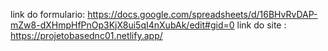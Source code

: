 link do formulario: https://docs.google.com/spreadsheets/d/16BHvRvDAP-mZw8-dXHmpHfPnOp3KjX8ui5qI4nXubAk/edit#gid=0
link do site : https://projetobasednc01.netlify.app/